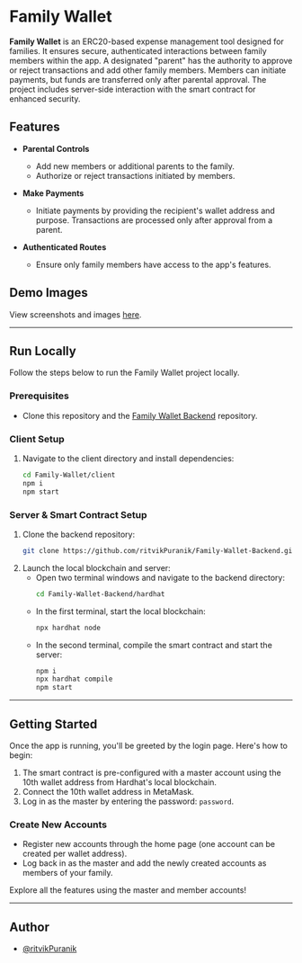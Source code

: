 # Family Wallet

**Family Wallet** is an ERC20-based expense management tool designed for families. It ensures secure, authenticated interactions between family members within the app. A designated "parent" has the authority to approve or reject transactions and add other family members. Members can initiate payments, but funds are transferred only after parental approval. The project includes server-side interaction with the smart contract for enhanced security.

## Features

- **Parental Controls**  
  - Add new members or additional parents to the family.  
  - Authorize or reject transactions initiated by members.

- **Make Payments**  
  - Initiate payments by providing the recipient's wallet address and purpose. Transactions are processed only after approval from a parent.

- **Authenticated Routes**  
  - Ensure only family members have access to the app's features.

## Demo Images

View screenshots and images [here](https://drive.google.com/drive/folders/1wjm50TAUEFbyFIAVi6vw5xfhSLp8kvP-?usp=sharing).

---

## Run Locally

Follow the steps below to run the Family Wallet project locally.

### Prerequisites
- Clone this repository and the [Family Wallet Backend](https://github.com/ritvikPuranik/Family-Wallet-Backend) repository.

### Client Setup
1. Navigate to the client directory and install dependencies:
    ```bash
    cd Family-Wallet/client
    npm i
    npm start
    ```

### Server & Smart Contract Setup
1. Clone the backend repository:
    ```bash
    git clone https://github.com/ritvikPuranik/Family-Wallet-Backend.git
    ```
2. Launch the local blockchain and server:
   - Open two terminal windows and navigate to the backend directory:
     ```bash
     cd Family-Wallet-Backend/hardhat
     ```
   - In the first terminal, start the local blockchain:
     ```bash
     npx hardhat node
     ```
   - In the second terminal, compile the smart contract and start the server:
     ```bash
     npm i
     npx hardhat compile
     npm start
     ```

---

## Getting Started

Once the app is running, you'll be greeted by the login page. Here's how to begin:  
1. The smart contract is pre-configured with a master account using the 10th wallet address from Hardhat's local blockchain.  
2. Connect the 10th wallet address in MetaMask.  
3. Log in as the master by entering the password: `password`.  

### Create New Accounts  
- Register new accounts through the home page (one account can be created per wallet address).  
- Log back in as the master and add the newly created accounts as members of your family.

Explore all the features using the master and member accounts!

---

## Author

- [@ritvikPuranik](https://github.com/ritvikPuranik)

